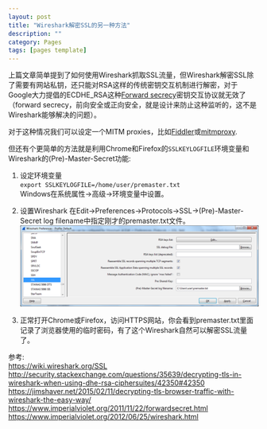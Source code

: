 ```yaml
---
layout: post
title: "Wireshark解密SSL的另一种方法"
description: ""
category: Pages
tags: [pages template]
---
```

上篇文章简单提到了如何使用Wireshark抓取SSL流量，但Wireshark解密SSL除了需要有网站私钥，还只能对RSA这样的传统密钥交互机制进行解密，对于Google大力提倡的ECDHE_RSA这种[Forward secrecy](https://en.wikipedia.org/wiki/Forward_secrecy)密钥交互协议就无效了（forward secrecy，前向安全或正向安全，就是设计来防止这种监听的，这不是Wireshark能够解决的问题）。

对于这种情况我们可以设定一个MITM proxies，比如[Fiddler](http://www.fiddler2.com/fiddler2/)或[mitmproxy](http://mitmproxy.org/).

但还有个更简单的方法就是利用Chrome和Firefox的`SSLKEYLOGFILE`环境变量和Wireshark的(Pre)-Master-Secret功能:

1. 设定环境变量  
`export SSLKEYLOGFILE=/home/user/premaster.txt`  
Windows在系统属性->高级->环境变量中设置。

2. 设置Wireshark
在Edit->Preferences->Protocols->SSL->(Pre)-Master-Secret log filename中指定刚才的premaster.txt文件。
![(Pre)-Master-Secret](/images/premaster.png)

3. 正常打开Chrome或Firefox，访问HTTPS网站，你会看到premaster.txt里面记录了浏览器使用的临时密码，有了这个Wireshark自然可以解密SSL流量了。


参考:  
<https://wiki.wireshark.org/SSL>  
<http://security.stackexchange.com/questions/35639/decrypting-tls-in-wireshark-when-using-dhe-rsa-ciphersuites/42350#42350>  
<https://jimshaver.net/2015/02/11/decrypting-tls-browser-traffic-with-wireshark-the-easy-way/>  
<https://www.imperialviolet.org/2011/11/22/forwardsecret.html>  
<https://www.imperialviolet.org/2012/06/25/wireshark.html>  


